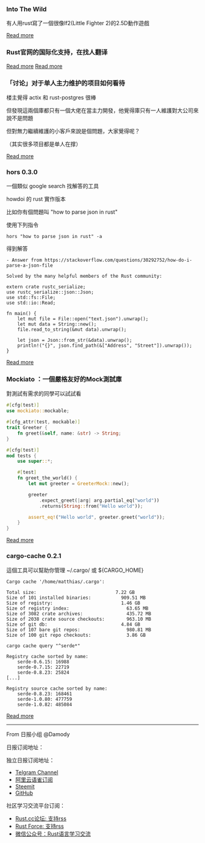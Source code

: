 ### Into The Wild

有人用rust寫了一個很像lf2(Little Fighter 2)的2.5D動作遊戲

[Read more](https://azriel.im/will/2019/05/24/into-the-wild/)

### Rust官网的国际化支持，在找人翻译

[Read more](https://github.com/rust-lang/www.rust-lang.org/issues/798)
[Read more](https://twitter.com/ManishEarth/status/1131444201193762816)

### 「讨论」对于单人主力维护的项目如何看待

楼主覺得 actix 和 rust-postgres 很棒

但發現這兩個庫都只有一個大佬在當主力開發，他覺得庫只有一人維護對大公司來說不是問題

但對無力繼續維護的小客戶來說是個問題，大家覺得呢？

（其实很多项目都是单人在撑）

[Read more](https://www.reddit.com/r/rust/comments/bsdnih/concerns_about_some_major_libs_being_onemanshows/)

### hors 0.3.0

一個類似 google search 找解答的工具

howdoi 的 rust 實作版本

比如你有個問題叫 "how to parse json in rust"

使用下列指令
```
hors "how to parse json in rust" -a
```

得到解答
```
- Answer from https://stackoverflow.com/questions/30292752/how-do-i-parse-a-json-file

Solved by the many helpful members of the Rust community:

extern crate rustc_serialize;
use rustc_serialize::json::Json;
use std::fs::File;
use std::io::Read;

fn main() {
    let mut file = File::open("text.json").unwrap();
    let mut data = String::new();
    file.read_to_string(&mut data).unwrap();

    let json = Json::from_str(&data).unwrap();
    println!("{}", json.find_path(&["Address", "Street"]).unwrap());
}
```

[Read more](https://www.reddit.com/r/rust/comments/bsg9w4/hors_030_is_released_it_supports_google_search/)

### Mockiato ：一個嚴格友好的Mock測試庫

對測試有需求的同學可以試試看

```rust
#[cfg(test)]
use mockiato::mockable;

#[cfg_attr(test, mockable)]
trait Greeter {
    fn greet(&self, name: &str) -> String;
}

#[cfg(test)]
mod tests {
    use super::*;

    #[test]
    fn greet_the_world() {
        let mut greeter = GreeterMock::new();

        greeter
            .expect_greet(|arg| arg.partial_eq("world"))
            .returns(String::from("Hello world"));

        assert_eq!("Hello world", greeter.greet("world"));
    }
}
```

[Read more](https://www.reddit.com/r/rust/comments/bshn0f/announcing_mockiato_a_strict_yet_friendly_mocking/)

### cargo-cache 0.2.1

這個工具可以幫助你管理 ~/.cargo/ 或 ${CARGO_HOME}

```
Cargo cache '/home/matthias/.cargo':

Total size:                             7.22 GB
Size of 101 installed binaries:           909.51 MB
Size of registry:                         1.46 GB
Size of registry index:                     63.65 MB
Size of 3082 crate archives:                435.72 MB
Size of 2038 crate source checkouts:        963.10 MB
Size of git db:                           4.84 GB
Size of 107 bare git repos:                 980.81 MB
Size of 100 git repo checkouts:             3.86 GB
```

```
cargo cache query "^serde*"

Registry cache sorted by name:
    serde-0.6.15: 16988
    serde-0.7.15: 22719
    serde-0.8.23: 25824
[...]

Registry source cache sorted by name:
    serde-0.8.23: 168461
    serde-1.0.80: 477759
    serde-1.0.82: 485084
```

[Read more](https://www.reddit.com/r/rust/comments/bspb17/cargocache_021_released_conquer_your_cargo_home/)


---

From 日报小组 @Damody

日报订阅地址：

独立日报订阅地址：
- [Telgram Channel](https://t.me/rust_daily_news )
- [阿里云语雀订阅](https://www.yuque.com/chaosbot/rustnews)
- [Steemit](https://steemit.com/@blackanger)
- [GitHub](https://github.com/RustStudy/rust_daily_news)

社区学习交流平台订阅：
- [Rust.cc论坛: 支持rss](https://rust.cc)
- [Rust Force: 支持rss](https://rustforce.net/)
- [微信公众号：Rust语言学习交流](https://rust.cc/article?id=ed7c9379-d681-47cb-9532-0db97d883f62)
